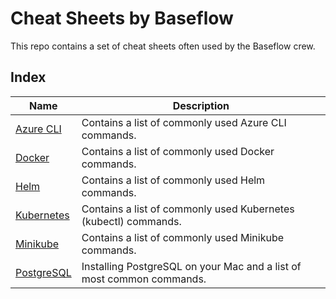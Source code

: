# Cheat Sheets by Baseflow

This repo contains a set of cheat sheets often used by the Baseflow crew. 

## Index

| Name | Description |
| ---- | ----------- |
| [Azure CLI](sheets/azurecli.md) | Contains a list of commonly used Azure CLI commands. |
| [Docker](sheets/docker.md) | Contains a list of commonly used Docker commands. |
| [Helm](sheets/helm.md) | Contains a list of commonly used Helm commands. |
| [Kubernetes](sheets/kubernetes.md) | Contains a list of commonly used Kubernetes (kubectl) commands. |
| [Minikube](sheets/minikube.md) | Contains a list of commonly used Minikube commands. |
| [PostgreSQL](sheets/postgresql.md) | Installing PostgreSQL on your Mac and a list of most common commands. |

